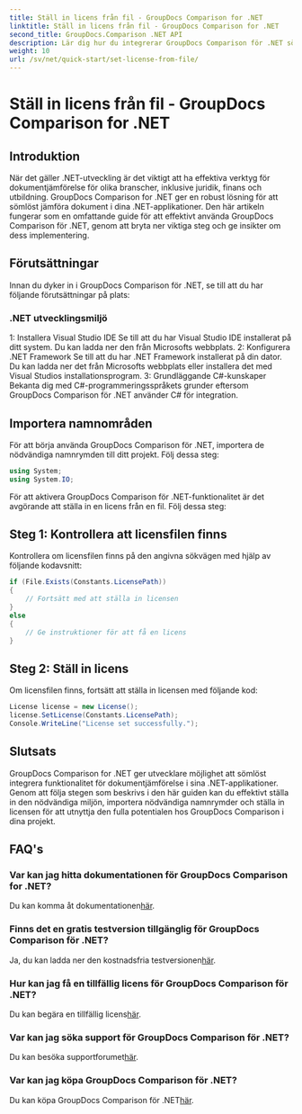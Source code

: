 ```yaml
---
title: Ställ in licens från fil - GroupDocs Comparison for .NET
linktitle: Ställ in licens från fil - GroupDocs Comparison for .NET
second_title: GroupDocs.Comparison .NET API
description: Lär dig hur du integrerar GroupDocs Comparison för .NET sömlöst i dina applikationer. Konfigurera, importera namnutrymmen och jämför dokument utan ansträngning.
weight: 10
url: /sv/net/quick-start/set-license-from-file/
---
```


# Ställ in licens från fil - GroupDocs Comparison for .NET

## Introduktion
När det gäller .NET-utveckling är det viktigt att ha effektiva verktyg för dokumentjämförelse för olika branscher, inklusive juridik, finans och utbildning. GroupDocs Comparison for .NET ger en robust lösning för att sömlöst jämföra dokument i dina .NET-applikationer. Den här artikeln fungerar som en omfattande guide för att effektivt använda GroupDocs Comparison för .NET, genom att bryta ner viktiga steg och ge insikter om dess implementering.
## Förutsättningar
Innan du dyker in i GroupDocs Comparison för .NET, se till att du har följande förutsättningar på plats:
### .NET utvecklingsmiljö
1: Installera Visual Studio IDE
Se till att du har Visual Studio IDE installerat på ditt system. Du kan ladda ner den från Microsofts webbplats.
2: Konfigurera .NET Framework
Se till att du har .NET Framework installerat på din dator. Du kan ladda ner det från Microsofts webbplats eller installera det med Visual Studios installationsprogram.
3: Grundläggande C#-kunskaper
Bekanta dig med C#-programmeringsspråkets grunder eftersom GroupDocs Comparison för .NET använder C# för integration.

## Importera namnområden
För att börja använda GroupDocs Comparison för .NET, importera de nödvändiga namnrymden till ditt projekt. Följ dessa steg:
```csharp
using System;
using System.IO;
```

För att aktivera GroupDocs Comparison för .NET-funktionalitet är det avgörande att ställa in en licens från en fil. Följ dessa steg:
## Steg 1: Kontrollera att licensfilen finns
Kontrollera om licensfilen finns på den angivna sökvägen med hjälp av följande kodavsnitt:
```csharp
if (File.Exists(Constants.LicensePath))
{
    // Fortsätt med att ställa in licensen
}
else
{
    // Ge instruktioner för att få en licens
}
```
## Steg 2: Ställ in licens
Om licensfilen finns, fortsätt att ställa in licensen med följande kod:
```csharp
License license = new License();
license.SetLicense(Constants.LicensePath);
Console.WriteLine("License set successfully.");
```

## Slutsats
GroupDocs Comparison for .NET ger utvecklare möjlighet att sömlöst integrera funktionalitet för dokumentjämförelse i sina .NET-applikationer. Genom att följa stegen som beskrivs i den här guiden kan du effektivt ställa in den nödvändiga miljön, importera nödvändiga namnrymder och ställa in licensen för att utnyttja den fulla potentialen hos GroupDocs Comparison i dina projekt.
## FAQ's
### Var kan jag hitta dokumentationen för GroupDocs Comparison for .NET?
 Du kan komma åt dokumentationen[här](https://tutorials.groupdocs.com/comparison/net/).
### Finns det en gratis testversion tillgänglig för GroupDocs Comparison för .NET?
 Ja, du kan ladda ner den kostnadsfria testversionen[här](https://releases.groupdocs.com/).
### Hur kan jag få en tillfällig licens för GroupDocs Comparison för .NET?
 Du kan begära en tillfällig licens[här](https://purchase.groupdocs.com/temporary-license/).
### Var kan jag söka support för GroupDocs Comparison för .NET?
 Du kan besöka supportforumet[här](https://forum.groupdocs.com/c/comparison/12).
### Var kan jag köpa GroupDocs Comparison för .NET?
 Du kan köpa GroupDocs Comparison för .NET[här](https://purchase.groupdocs.com/buy).